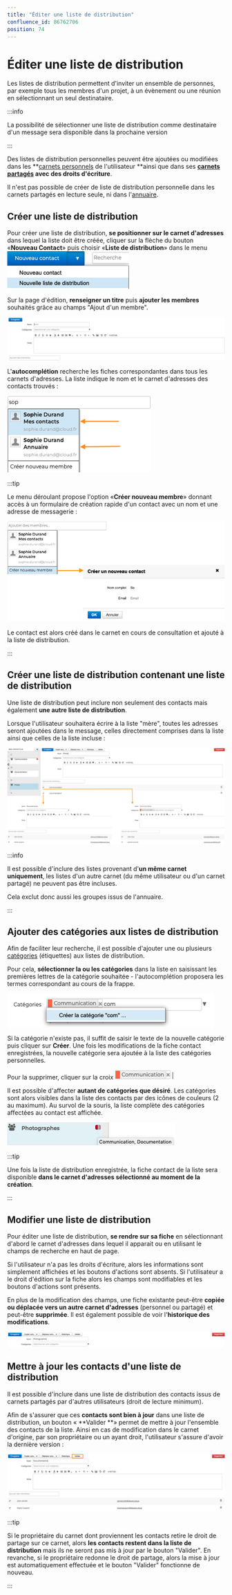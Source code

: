 ```yaml
---
title: "Éditer une liste de distribution"
confluence_id: 86762706
position: 74
---
```

# Éditer une liste de distribution


Les listes de distribution permettent d'inviter un ensemble de personnes, par exemple tous les membres d'un projet, à un évènement ou une réunion en sélectionnant un seul destinataire. 


:::info

La possibilité de sélectionner une liste de distribution comme destinataire d'un message sera disponible dans la prochaine version

:::


Des listes de distribution personnelles peuvent être ajoutées ou modifiées dans les **[carnets personnels](/STAGING/Guide_de_l_utilisateur_4.7/Les_contacts_4.7/Créer_et_éditer_un_carnet_d_adresses_personnel/) de l'utilisateur **ainsi que dans ses **[carnets partagés](/STAGING/Guide_de_l_utilisateur_4.7/Les_contacts_4.7/Partager_un_carnet_d_adresses/) avec des droits d'écriture**.

Il n'est pas possible de créer de liste de distribution personnelle dans les carnets partagés en lecture seule, ni dans l'[annuaire](/STAGING/Guide_de_l_utilisateur_4.7/Les_contacts_4.7/Utiliser_un_carnet_d_adresses_partagé/).

## Créer une liste de distribution

Pour créer une liste de distribution, **se positionner sur le carnet d'adresses** dans lequel la liste doit être créée, cliquer sur la flèche du bouton «**Nouveau Contact**» puis choisir «**Liste de distribution**» dans le menu ![](../../../attachments/86762706/86764718.png)

Sur la page d'édition, **renseigner un titre** puis **ajouter les membres** souhaités grâce au champs "Ajout d'un membre".

![](../../../attachments/86762706/86764717.png)

L'**autocomplétion** recherche les fiches correspondantes dans tous les carnets d'adresses. La liste indique le nom et le carnet d'adresses des contacts trouvés :

![](../../../attachments/86762706/86764705.png)


:::tip

Le menu déroulant propose l'option «**Créer nouveau membre**» donnant accès à un formulaire de création rapide d'un contact avec un nom et une adresse de messagerie :

![](../../../attachments/86762706/86764704.png)

Le contact est alors créé dans le carnet en cours de consultation et ajouté à la liste de distribution.

:::


## Créer une liste de distribution contenant une liste de distribution

Une liste de distribution peut inclure non seulement des contacts mais également **une autre liste de distribution**.

Lorsque l'utilisateur souhaitera écrire à la liste "mère", toutes les adresses seront ajoutées dans le message, celles directement comprises dans la liste ainsi que celles de la liste incluse :

![](../../../attachments/86762706/86764703.png)


:::info

Il est possible d'inclure des listes provenant d'**un même carnet uniquement**, les listes d'un autre carnet (du même utilisateur ou d'un carnet partagé) ne peuvent pas être incluses.

Cela exclut donc aussi les groupes issus de l'annuaire.

:::


## Ajouter des catégories aux listes de distribution

Afin de faciliter leur recherche, il est possible d'ajouter une ou plusieurs [catégories](/STAGING/Guide_de_l_utilisateur_4.7/Paramétrer_le_compte_utilisateur/) (étiquettes) aux listes de distribution.

Pour cela, **sélectionner la ou les catégories** dans la liste en saisissant les premières lettres de la catégorie souhaitée - l'autocomplétion proposera les termes correspondant au cours de la frappe.


![](../../../attachments/86762706/86764711.png)

Si la catégorie n'existe pas, il suffit de saisir le texte de la nouvelle catégorie puis cliquer sur **Créer**. Une fois les modifications de la fiche contact enregistrées, la nouvelle catégorie sera ajoutée à la liste des catégories personnelles.

Pour la supprimer, cliquer sur la croix ![](../../../attachments/86762706/86764710.png)


Il est possible d'affecter **autant de catégories que désiré**. Les catégories sont alors visibles dans la liste des contacts par des icônes de couleurs (2 au maximum). Au survol de la souris, la liste complète des catégories affectées au contact est affichée.

![](../../../attachments/86762706/86764708.png)


:::tip

Une fois la liste de distribution enregistrée, la fiche contact de la liste sera disponible **dans le carnet d'adresses sélectionné au moment de la création**.

:::


## Modifier une liste de distribution

Pour éditer une liste de distribution, **se rendre sur sa fiche** en sélectionnant d'abord le carnet d'adresses dans lequel il apparait ou en utilisant le champs de recherche en haut de page.

Si l'utilisateur n'a pas les droits d'écriture, alors les informations sont simplement affichées et les boutons d'actions sont absents. Si l'utilisateur a le droit d'édition sur la fiche alors les champs sont modifiables et les boutons d'actions sont présents.

En plus de la modification des champs, une fiche existante peut-être **copiée ou déplacée vers un autre carnet d'adresses** (personnel ou partagé) et peut-être **supprimée**. Il est également possible de voir l'**historique des modifications**.

![](../../../attachments/86762706/86764714.png)


## Mettre à jour les contacts d'une liste de distribution

Il est possible d'inclure dans une liste de distribution des contacts issus de carnets partagés par d'autres utilisateurs (droit de lecture minimum).

Afin de s'assurer que ces **contacts sont bien à jour** dans une liste de distribution, un bouton « **Valider **» permet de mettre à jour l'ensemble des contacts de la liste. Ainsi en cas de modification dans le carnet d'origine, par son propriétaire ou un ayant droit, l'utilisateur s'assure d'avoir la dernière version :


![](../../../attachments/86762706/86764702.png)


:::tip

Si le propriétaire du carnet dont proviennent les contacts retire le droit de partage sur ce carnet, alors **les contacts restent dans la liste de distribution** mais ils ne seront pas mis à jour par le bouton "Valider". En revanche, si le propriétaire redonne le droit de partage, alors la mise à jour est automatiquement effectuée et le bouton "Valider" fonctionne de nouveau.

:::

